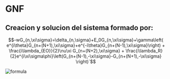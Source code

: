 # GNF
## Creacion y solucion del sistema  formado por:

```math
-wG_{n,\xi\sigma}=\delta_{n,\sigma}+E_0G_{n,\xi\sigma}+\gamma\left(
e^{i\theta}G_{n+(N+1),\xi\sigma}+e^{-i\theta}G_{n+(N-1),\xi\sigma}\right) + \frac{i\lambda_{EO}}{2}\nu\xi G_{n+(N+2),\xi\sigma} + \frac{i\lambda_R}{2}e^{i\xi\sigma\phi}\left(G_{n+(N-1),-\xi\sigma}-G_{n+(N+1),-\xi\sigma}
\right)`
```
![formula](https://render.githubusercontent.com/render/math?math=a^2%20+b^2=c^2)




